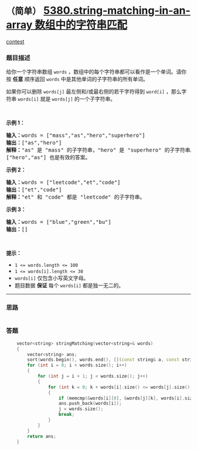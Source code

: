 # `（简单）` [5380.string-matching-in-an-array 数组中的字符串匹配](https://leetcode-cn.com/problems/string-matching-in-an-array/)

[contest](https://leetcode-cn.com/contest/weekly-contest-184/problems/string-matching-in-an-array/)

### 题目描述
<p>给你一个字符串数组 <code>words</code> ，数组中的每个字符串都可以看作是一个单词。请你按 <strong>任意</strong> 顺序返回 <code>words</code> 中是其他单词的子字符串的所有单词。</p>

<p>如果你可以删除 <code>words[j]</code>&nbsp;最左侧和/或最右侧的若干字符得到 <code>word[i]</code> ，那么字符串 <code>words[i]</code> 就是 <code>words[j]</code> 的一个子字符串。</p>

<p>&nbsp;</p>

<p><strong>示例 1：</strong></p>

<pre><strong>输入：</strong>words = ["mass","as","hero","superhero"]
<strong>输出：</strong>["as","hero"]
<strong>解释：</strong>"as" 是 "mass" 的子字符串，"hero" 是 "superhero" 的子字符串。
["hero","as"] 也是有效的答案。
</pre>

<p><strong>示例 2：</strong></p>

<pre><strong>输入：</strong>words = ["leetcode","et","code"]
<strong>输出：</strong>["et","code"]
<strong>解释：</strong>"et" 和 "code" 都是 "leetcode" 的子字符串。
</pre>

<p><strong>示例 3：</strong></p>

<pre><strong>输入：</strong>words = ["blue","green","bu"]
<strong>输出：</strong>[]
</pre>

<p>&nbsp;</p>

<p><strong>提示：</strong></p>

<ul>
	<li><code>1 &lt;= words.length &lt;= 100</code></li>
	<li><code>1 &lt;= words[i].length &lt;= 30</code></li>
	<li><code>words[i]</code> 仅包含小写英文字母。</li>
	<li>题目数据 <strong>保证</strong> 每个 <code>words[i]</code> 都是独一无二的。</li>
</ul>

            

---
### 思路
```
```



### 答题
``` C++
    vector<string> stringMatching(vector<string>& words) 
    {
        vector<string> ans;
        sort(words.begin(), words.end(), [](const string& a, const string& b) { return a.size() < b.size(); });
        for (int i = 0; i < words.size(); i++)
        {
            for (int j = i + 1; j < words.size(); j++)
            {
                for (int k = 0; k + words[i].size() <= words[j].size(); k++)
                {
                    if (memcmp(&words[i][0], &words[j][k], words[i].size()) != 0) continue;
                    ans.push_back(words[i]);
                    j = words.size();
                    break;
                }
            }
        }
        return ans;
    }
```





